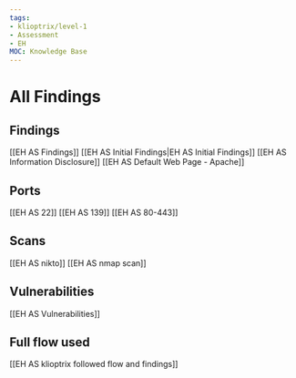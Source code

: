 ```yaml
---
tags:
- klioptrix/level-1
- Assessment
- EH
MOC: Knowledge Base
---
```


# All Findings
## Findings
[[EH AS Findings]]
[[EH AS Initial Findings|EH AS Initial Findings]]
[[EH AS Information Disclosure]]
[[EH AS Default Web Page - Apache]]
## Ports
[[EH AS 22]]
[[EH AS 139]]
[[EH AS 80-443]]
## Scans
[[EH AS nikto]]
[[EH AS nmap scan]]
## Vulnerabilities
[[EH AS Vulnerabilities]]
## Full flow used
[[EH AS klioptrix followed flow and findings]]